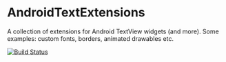 # AndroidTextExtensions
A collection of extensions for Android TextView widgets (and more). Some examples: custom fonts, borders, animated drawables etc.

[![Build Status](https://travis-ci.org/DigitasLbiMobile/AndroidTextExtensions.svg?branch=feature%2Fcustom_font_extension)](https://travis-ci.org/DigitasLbiMobile/AndroidTextExtensions)
